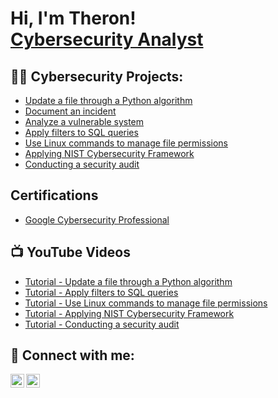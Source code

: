 <h1>Hi, I'm Theron! <br/><a href="https://www.linkedin.com/in/theronchaplin/">Cybersecurity Analyst</a></h1>

<h2>👨‍💻 Cybersecurity Projects:</h2>

  - [Update a file through a Python algorithm](https://github.com/theronchaplin/PythonAlgorithm)
  - [Document an incident](https://github.com/theronchaplin/DocumentIncident)
  - [Analyze a vulnerable system](https://github.com/theronchaplin/VulnerableSystem)
  - [Apply filters to SQL queries](https://github.com/theronchaplin/SQLQuery)
  - [Use Linux commands to manage file permissions](https://github.com/theronchaplin/LinuxCommands)
  - [Applying NIST Cybersecurity Framework](https://github.com/theronchaplin/ApplyNIST)
  - [Conducting a security audit](https://github.com/theronchaplin/SecurityAudit)

<h2>Certifications</h2>

  - [Google Cybersecurity Professional](https://www.credly.com/badges/8ce02f84-c459-4217-b4dd-4cf48e16acfe/linked_in_profile)

<h2>📺 YouTube Videos</h2>

- [Tutorial - Update a file through a Python algorithm](https://youtu.be/yi9wTrEUIH8)
- [Tutorial - Apply filters to SQL queries](https://youtu.be/Yqom7tpfE8U)
- [Tutorial - Use Linux commands to manage file permissions](https://youtu.be/m_jjfZpxq1I)
- [Tutorial - Applying NIST Cybersecurity Framework](https://youtu.be/aw0lRTLB790)
- [Tutorial - Conducting a security audit](https://youtu.be/gnAeU3vSNAs)


<h2> 🤳 Connect with me:</h2>

[<img align="left" alt="JoshMadakor | YouTube" width="22px" src="https://cdn.jsdelivr.net/npm/simple-icons@v3/icons/youtube.svg" />][youtube]
[<img align="left" alt="JoshMadakor | LinkedIn" width="22px" src="https://cdn.jsdelivr.net/npm/simple-icons@v3/icons/linkedin.svg" />][linkedin]

[youtube]: https://www.youtube.com/c/TheronChaplin
[linkedin]: https://linkedin.com/in/theronchaplin

<!--
**joshmadakor1/joshmadakor1** is a ✨ _special_ ✨ repository because its `README.md` (this file) appears on your GitHub profile.

Here are some ideas to get you started:

- 🔭 I’m currently working on ...
- 🌱 I’m currently learning ...
- 👯 I’m looking to collaborate on ...
- 🤔 I’m looking for help with ...
- 💬 Ask me about ...
- 📫 How to reach me: ...
- 😄 Pronouns: ...
- ⚡ Fun fact: ...
-->

